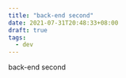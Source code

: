 ```yaml
---
title: "back-end second"
date: 2021-07-31T20:48:33+08:00
draft: true
tags:
  - dev
---
```


back-end second
